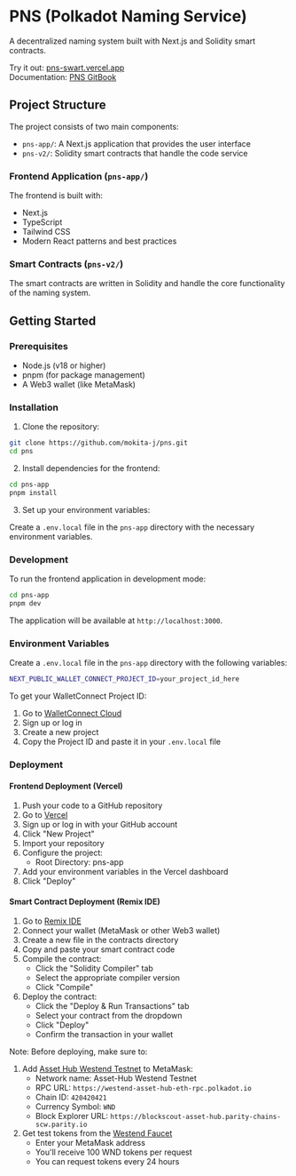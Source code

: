 # PNS (Polkadot Naming Service)

A decentralized naming system built with Next.js and Solidity smart contracts.

Try it out: [pns-swart.vercel.app](https://pns-swart.vercel.app)  
Documentation: [PNS GitBook](https://pns.gitbook.io/pns)

## Project Structure

The project consists of two main components:

- `pns-app/`: A Next.js application that provides the user interface
- `pns-v2/`: Solidity smart contracts that handle the code service

### Frontend Application (`pns-app/`)

The frontend is built with:

- Next.js
- TypeScript
- Tailwind CSS
- Modern React patterns and best practices

### Smart Contracts (`pns-v2/`)

The smart contracts are written in Solidity and handle the core functionality of the naming system.

## Getting Started

### Prerequisites

- Node.js (v18 or higher)
- pnpm (for package management)
- A Web3 wallet (like MetaMask)

### Installation

1. Clone the repository:

```bash
git clone https://github.com/mokita-j/pns.git
cd pns
```

2. Install dependencies for the frontend:

```bash
cd pns-app
pnpm install
```

3. Set up your environment variables:

Create a `.env.local` file in the `pns-app` directory with the necessary environment variables.

### Development

To run the frontend application in development mode:

```bash
cd pns-app
pnpm dev
```

The application will be available at `http://localhost:3000`.

### Environment Variables

Create a `.env.local` file in the `pns-app` directory with the following variables:

```bash
NEXT_PUBLIC_WALLET_CONNECT_PROJECT_ID=your_project_id_here
```

To get your WalletConnect Project ID:

1. Go to [WalletConnect Cloud](https://cloud.reown.com/)
2. Sign up or log in
3. Create a new project
4. Copy the Project ID and paste it in your `.env.local` file

### Deployment

#### Frontend Deployment (Vercel)

1. Push your code to a GitHub repository
2. Go to [Vercel](https://vercel.com)
3. Sign up or log in with your GitHub account
4. Click "New Project"
5. Import your repository
6. Configure the project:
   - Root Directory: pns-app
7. Add your environment variables in the Vercel dashboard
8. Click "Deploy"

#### Smart Contract Deployment (Remix IDE)

1. Go to [Remix IDE](https://remix.polkadot.io/)
2. Connect your wallet (MetaMask or other Web3 wallet)
3. Create a new file in the contracts directory
4. Copy and paste your smart contract code
5. Compile the contract:
   - Click the "Solidity Compiler" tab
   - Select the appropriate compiler version
   - Click "Compile"
6. Deploy the contract:
   - Click the "Deploy & Run Transactions" tab
   - Select your contract from the dropdown
   - Click "Deploy"
   - Confirm the transaction in your wallet

Note: Before deploying, make sure to:

1. Add [Asset Hub Westend Testnet](https://contracts.polkadot.io/connect-to-asset-hub) to MetaMask:
   - Network name: Asset-Hub Westend Testnet
   - RPC URL: `https://westend-asset-hub-eth-rpc.polkadot.io`
   - Chain ID: `420420421`
   - Currency Symbol: `WND`
   - Block Explorer URL: `https://blockscout-asset-hub.parity-chains-scw.parity.io`
2. Get test tokens from the [Westend Faucet](https://faucet.polkadot.io/westend?parachain=1000)
   - Enter your MetaMask address
   - You'll receive 100 WND tokens per request
   - You can request tokens every 24 hours
